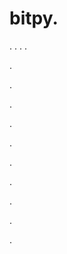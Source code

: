 # bitpy.
.
.
.
.












.






















































.
























.



























.

















































































.































































.































































































.















.


































































.













































.
